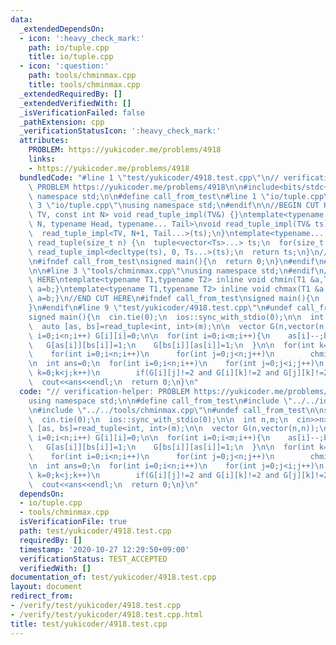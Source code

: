 ```yaml
---
data:
  _extendedDependsOn:
  - icon: ':heavy_check_mark:'
    path: io/tuple.cpp
    title: io/tuple.cpp
  - icon: ':question:'
    path: tools/chminmax.cpp
    title: tools/chminmax.cpp
  _extendedRequiredBy: []
  _extendedVerifiedWith: []
  _isVerificationFailed: false
  _pathExtension: cpp
  _verificationStatusIcon: ':heavy_check_mark:'
  attributes:
    PROBLEM: https://yukicoder.me/problems/4918
    links:
    - https://yukicoder.me/problems/4918
  bundledCode: "#line 1 \"test/yukicoder/4918.test.cpp\"\n// verification-helper:\
    \ PROBLEM https://yukicoder.me/problems/4918\n\n#include<bits/stdc++.h>\nusing\
    \ namespace std;\n\n#define call_from_test\n#line 1 \"io/tuple.cpp\"\n\n#line\
    \ 3 \"io/tuple.cpp\"\nusing namespace std;\n#endif\n\n//BEGIN CUT HERE\ntemplate<typename\
    \ TV, const int N> void read_tuple_impl(TV&) {}\ntemplate<typename TV, const int\
    \ N, typename Head, typename... Tail>\nvoid read_tuple_impl(TV& ts) {\n  get<N>(ts).emplace_back(*(istream_iterator<Head>(cin)));\n\
    \  read_tuple_impl<TV, N+1, Tail...>(ts);\n}\ntemplate<typename... Ts> decltype(auto)\
    \ read_tuple(size_t n) {\n  tuple<vector<Ts>...> ts;\n  for(size_t i=0;i<n;i++)\
    \ read_tuple_impl<decltype(ts), 0, Ts...>(ts);\n  return ts;\n}\n//END CUT HERE\n\
    \n#ifndef call_from_test\nsigned main(){\n  return 0;\n}\n#endif\n#line 1 \"tools/chminmax.cpp\"\
    \n\n#line 3 \"tools/chminmax.cpp\"\nusing namespace std;\n#endif\n//BEGIN CUT\
    \ HERE\ntemplate<typename T1,typename T2> inline void chmin(T1 &a,T2 b){if(a>b)\
    \ a=b;}\ntemplate<typename T1,typename T2> inline void chmax(T1 &a,T2 b){if(a<b)\
    \ a=b;}\n//END CUT HERE\n#ifndef call_from_test\nsigned main(){\n  return 0;\n\
    }\n#endif\n#line 9 \"test/yukicoder/4918.test.cpp\"\n#undef call_from_test\n\n\
    signed main(){\n  cin.tie(0);\n  ios::sync_with_stdio(0);\n\n  int n,m;\n  cin>>n>>m;\n\
    \  auto [as, bs]=read_tuple<int, int>(m);\n\n  vector G(n,vector(n,n));\n\n  for(int\
    \ i=0;i<n;i++) G[i][i]=0;\n\n  for(int i=0;i<m;i++){\n    as[i]--;bs[i]--;\n \
    \   G[as[i]][bs[i]]=1;\n    G[bs[i]][as[i]]=1;\n  }\n\n  for(int k=0;k<n;k++)\n\
    \    for(int i=0;i<n;i++)\n      for(int j=0;j<n;j++)\n        chmin(G[i][j],G[i][k]+G[k][j]);\n\
    \n  int ans=0;\n  for(int i=0;i<n;i++)\n    for(int j=0;j<i;j++)\n      for(int\
    \ k=0;k<j;k++)\n        if(G[i][j]!=2 and G[i][k]!=2 and G[j][k]!=2) ans++;\n\n\
    \  cout<<ans<<endl;\n  return 0;\n}\n"
  code: "// verification-helper: PROBLEM https://yukicoder.me/problems/4918\n\n#include<bits/stdc++.h>\n\
    using namespace std;\n\n#define call_from_test\n#include \"../../io/tuple.cpp\"\
    \n#include \"../../tools/chminmax.cpp\"\n#undef call_from_test\n\nsigned main(){\n\
    \  cin.tie(0);\n  ios::sync_with_stdio(0);\n\n  int n,m;\n  cin>>n>>m;\n  auto\
    \ [as, bs]=read_tuple<int, int>(m);\n\n  vector G(n,vector(n,n));\n\n  for(int\
    \ i=0;i<n;i++) G[i][i]=0;\n\n  for(int i=0;i<m;i++){\n    as[i]--;bs[i]--;\n \
    \   G[as[i]][bs[i]]=1;\n    G[bs[i]][as[i]]=1;\n  }\n\n  for(int k=0;k<n;k++)\n\
    \    for(int i=0;i<n;i++)\n      for(int j=0;j<n;j++)\n        chmin(G[i][j],G[i][k]+G[k][j]);\n\
    \n  int ans=0;\n  for(int i=0;i<n;i++)\n    for(int j=0;j<i;j++)\n      for(int\
    \ k=0;k<j;k++)\n        if(G[i][j]!=2 and G[i][k]!=2 and G[j][k]!=2) ans++;\n\n\
    \  cout<<ans<<endl;\n  return 0;\n}\n"
  dependsOn:
  - io/tuple.cpp
  - tools/chminmax.cpp
  isVerificationFile: true
  path: test/yukicoder/4918.test.cpp
  requiredBy: []
  timestamp: '2020-10-27 12:29:50+09:00'
  verificationStatus: TEST_ACCEPTED
  verifiedWith: []
documentation_of: test/yukicoder/4918.test.cpp
layout: document
redirect_from:
- /verify/test/yukicoder/4918.test.cpp
- /verify/test/yukicoder/4918.test.cpp.html
title: test/yukicoder/4918.test.cpp
---
```

